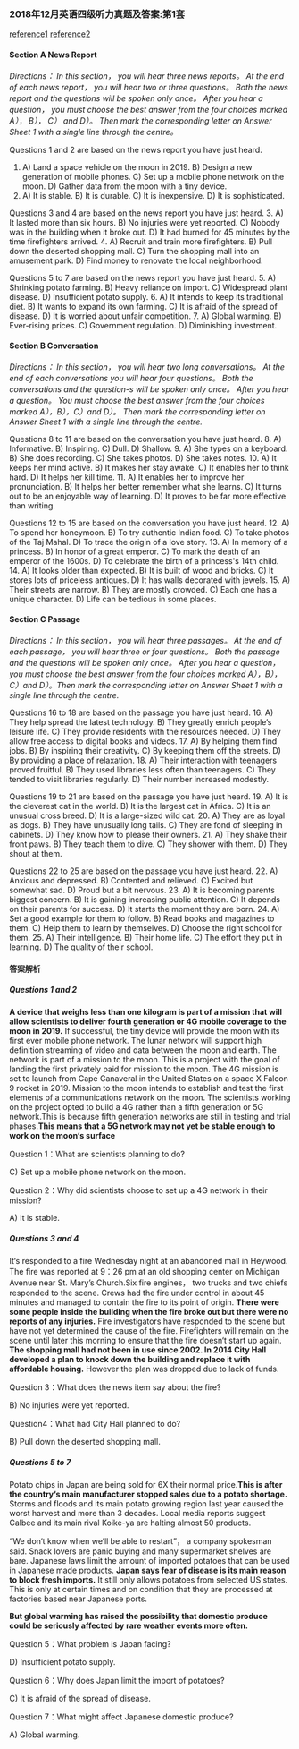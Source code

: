 ### 2018年12月英语四级听力真题及答案:第1套

[reference1](http://www.kekenet.com/cet4/201906/587378.shtml) [reference2](https://cet4.koolearn.com/20190528/830496.html)

#### Section A News Report
*Directions： In this section， you will hear three news reports。 At the end of each news report， you will hear two or three questions。 Both the news report and the questions will be spoken only once。 After you hear a question， you must choose the best answer from the four choices marked A）， B）， C） and D）。 Then mark the corresponding letter on Answer Sheet 1 with a single line through the centre。*

Questions 1 and 2 are based on the news report you have just heard.
1. A) Land a space vehicle on the moon in 2019.
B) Design a new generation of mobile phones.
C) Set up a mobile phone network on the moon.
D) Gather data from the moon with a tiny device.
2. A) It is stable.
B) It is durable.
C) It is inexpensive.
D) It is sophisticated.

Questions 3 and 4 are based on the news report you have just heard.
3. A) It lasted more than six hours.
B) No injuries were yet reported.
C) Nobody was in the building when it broke out.
D) It had burned for 45 minutes by the time firefighters arrived.
4. A) Recruit and train more firefighters.
B) Pull down the deserted shopping mall.
C) Turn the shopping mall into an amusement park.
D) Find money to renovate the local neighborhood.

Questions 5 to 7 are based on the news report you have just heard.
5. A) Shrinking potato farming.
B) Heavy reliance on import.
C) Widespread plant disease.
D) Insufficient potato supply.
6. A) It intends to keep its traditional diet.
B) It wants to expand its own farming.
C) It is afraid of the spread of disease.
D) It is worried about unfair competition.
7. A) Global warming.
B) Ever-rising prices.
C) Government regulation.
D) Diminishing investment.

#### Section B Conversation
*Directions： In this section， you will hear two long conversations。 At the end of each conversations you will hear four questions。 Both the conversations and the question-s will be spoken only once。 After you hear a question。 You must choose the best answer from the four choices marked A），B），C）and D）。 Then mark the corresponding letter on Answer Sheet 1 with a single line through the centre.*

Questions 8 to 11 are based on the conversation you have just heard.
8. A) Informative.
B) Inspiring.
C) Dull.
D) Shallow.
9. A) She types on a keyboard.
B) She does recording.
C) She takes photos.
D) She takes notes.
10. A) It keeps her mind active.
B) It makes her stay awake.
C) It enables her to think hard.
D) It helps her kill time.
11. A) It enables her to improve her pronunciation.
B) It helps her better remember what she learns.
C) It turns out to be an enjoyable way of learning.
D) It proves to be far more effective than writing.

Questions 12 to 15 are based on the conversation you have just heard.
12. A) To spend her honeymoon.
B) To try authentic Indian food.
C) To take photos of the Taj Mahal.
D) To trace the origin of a love story.
13. A) In memory of a princess.
B) In honor of a great emperor.
C) To mark the death of an emperor of the 1600s.
D) To celebrate the birth of a princess's 14th child.
14. A) It looks older than expected.
B) It is built of wood and bricks.
C) It stores lots of priceless antiques.
D) It has walls decorated with jewels.
15. A) Their streets are narrow.
B) They are mostly crowded.
C) Each one has a unique character.
D) Life can be tedious in some places.

#### Section C Passage
*Directions： In this section， you will hear three passages。 At the end of each passage， you will hear three or four questions。 Both the passage and the questions will be spoken only once。 After you hear a question， you must choose the best answer from the four choices marked A），B），C）and D）。Then mark the corresponding letter on Answer Sheet 1 with a single line through the centre.*

Questions 16 to 18 are based on the passage you have just heard.
16. A) They help spread the latest technology.
B) They greatly enrich people’s leisure life.
C) They provide residents with the resources needed.
D) They allow free access to digital books and videos.
17. A) By helping them find jobs.
B) By inspiring their creativity.
C) By keeping them off the streets.
D) By providing a place of relaxation.
18. A) Their interaction with teenagers proved fruitful.
B) They used libraries less often than teenagers.
C) They tended to visit libraries regularly.
D) Their number increased modestly.

Questions 19 to 21 are based on the passage you have just heard.
19. A) It is the cleverest cat in the world.
B) It is the largest cat in Africa.
C) It is an unusual cross breed.
D) It is a large-sized wild cat.
20. A) They are as loyal as dogs.
B) They have unusually long tails.
C) They are fond of sleeping in cabinets.
D) They know how to please their owners.
21. A) They shake their front paws.
B) They teach them to dive.
C) They shower with them.
D) They shout at them.

Questions 22 to 25 are based on the passage you have just heard.
22. A) Anxious and depressed.
B) Contented and relieved.
C) Excited but somewhat sad.
D) Proud but a bit nervous.
23. A) It is becoming parents biggest concern.
B) It is gaining increasing public attention.
C) It depends on their parents for success.
D) It starts the moment they are born.
24. A) Set a good example for them to follow.
B) Read books and magazines to them.
C) Help them to learn by themselves.
D) Choose the right school for them.
25. A) Their intelligence.
B) Their home life.
C) The effort they put in learning.
D) The quality of their school.

#### 答案解析

##### Questions 1 and 2

**A device that weighs less than one kilogram is part of a mission that will allow scientists to deliver fourth generation or 4G mobile coverage to the moon in 2019.** If successful, the tiny device will provide the moon with its first ever mobile phone network. The lunar network will support high definition streaming of video and data between the moon and earth. The network is part of a mission to the moon. This is a project with the goal of landing the first privately paid for mission to the moon. The 4G mission is set to launch from Cape Canaveral in the United States on a space X Falcon 9 rocket in 2019. Mission to the moon intends to establish and test the first elements of a communications network on the moon. The scientists working on the project opted to build a 4G rather than a fifth generation or 5G network.This is because fifth generation networks are still in testing and trial phases.**This means that a 5G network may not yet be stable enough to work on the moon‘s surface**

Question 1：What are scientists planning to do?

C) Set up a mobile phone network on the moon.

Question 2：Why did scientists choose to set up a 4G network in their mission?

A) It is stable.

##### Questions 3 and 4

It‘s responded to a fire Wednesday night at an abandoned mall in Heywood. The fire was reported at 9：26 pm at an old shopping center on Michigan Avenue near St. Mary’s Church.Six fire engines， two trucks and two chiefs responded to the scene. Crews had the fire under control in about 45 minutes and managed to contain the fire to its point of origin.  **There were some people inside the building when the fire broke out but there were no reports of any injuries.** Fire investigators have responded to the scene but have not yet determined the cause of the fire. Firefighters will remain on the scene until later this morning to ensure that the fire doesn‘t start up again. **The shopping mall had not been in use since 2002. In 2014 City Hall developed a plan to knock down the building and replace it with affordable housing.** However the plan was dropped due to lack of funds.

Question 3：What does the news item say about the fire?

B) No injuries were yet reported.

Question4：What had City Hall planned to do?

B) Pull down the deserted shopping mall.

##### Questions 5 to 7

Potato chips in Japan are being sold for 6X their normal price.**This is after the country‘s main manufacturer stopped sales due to a potato shortage.** Storms and floods and its main potato growing region last year caused the worst harvest and more than 3 decades. Local media reports suggest Calbee and its main rival Koike-ya are halting almost 50 products.

“We don‘t know when we’ll be able to restart”， a company spokesman said. Snack lovers are panic buying and many supermarket shelves are bare. Japanese laws limit the amount of imported potatoes that can be used in Japanese made products. **Japan says fear of disease is its main reason to block fresh imports.** It still only allows potatoes from selected US states. This is only at certain times and on condition that they are processed at factories based near Japanese ports.

**But global warming has raised the possibility that domestic produce could be seriously affected by rare weather events more often.**

Question 5：What problem is Japan facing?

D) Insufficient potato supply.

Question 6：Why does Japan limit the import of potatoes?

C) It is afraid of the spread of disease.

Question 7：What might affect Japanese domestic produce?

A) Global warming.
